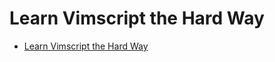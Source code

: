 # Learn Vimscript the Hard Way

* [Learn Vimscript the Hard Way](http://learnvimscriptthehardway.stevelosh.com/)


